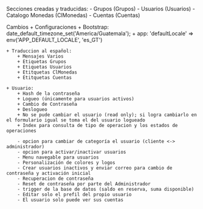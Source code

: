 Secciones creadas y traducidas:
	- Grupos (Grupos)
	- Usuarios (Usuarios)
	- Catalogo Monedas (ClMonedas)
	- Cuentas (Cuentas)

Cambios
	+ Configuraciones
		+ Bootstrap: date_default_timezone_set('America/Guatemala');
		+ app: 'defaultLocale' => env('APP_DEFAULT_LOCALE', 'es_GT')

	+ Traduccion al español:
		+ Mensajes Varios
		+ Etiquetas Grupos
		+ Etiquetas Usuarios
		+ Etitquetas ClMonedas
		+ Etitquetas Cuentas

	+ Usuario:
		+ Hash de la contraseña
		+ Logueo (únicamente para usuarios activos)
		+ Cambio de Contraseña
		+ Deslogueo
		+ No se pude cambiar el usuario (read only); si logra cambiarlo en el formulario igual se toma el del usuario logueado
		+ Index para consulta de tipo de operacion y los estados de operaciones

		- opcion para cambiar de categoría el usuario (cliente <-> administrador)
		- opcion para activar/inactivar usuarios
		- Menu navegable para usuarios
		- Personalización de colores y logos
		- Crear usuarios inactivos y enviar correo para cambio de contraseña y activación inicial
		- Recuperacion de contraseña
		- Reset de contraseña por parte del Administrador
		- trigger de la base de datos (saldo en reserva, suma disponible)
		- Editar solo el prefil del propio usuario
		- El usuario solo puede ver sus cuentas
